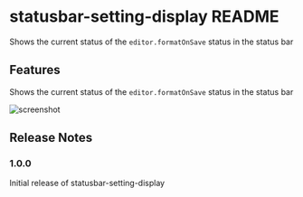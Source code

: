 # statusbar-setting-display README

Shows the current status of the `editor.formatOnSave` status in the status bar

## Features

Shows the current status of the `editor.formatOnSave` status in the status bar

![screenshot](https://i.imgur.com/PbMSJ2q.png)

## Release Notes

### 1.0.0

Initial release of statusbar-setting-display
